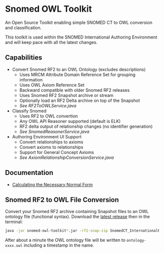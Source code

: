 # Snomed OWL Toolkit

An Open Source Toolkit enabling simple SNOMED CT to OWL conversion and classification.

This toolkit is used within the SNOMED International Authoring Environment and will keep pace with all the latest changes.

## Capabilities
- Convert Snomed RF2 to an OWL Ontology (excludes descriptions)
  - Uses MRCM Attribute Domain Reference Set for grouping information
  - Uses OWL Axiom Reference Set
  - Backward compatible with older Snomed RF2 releases
  - Uses Snomed RF2 Snapshot archive or stream
  - Optionally load an RF2 Delta archive on top of the Snapshot
  - *See RF2ToOWLService.java*
- Classify Snomed
  - Uses RF2 to OWL convertion
  - Any OWL API Reasoner supported (default is ELK)
  - RF2 delta output of relationship changes (no identifier generation)
  - *See SnomedReasonerService.java*
- Authoring Environment UI Support
  - Convert relationships to axioms
  - Convert axioms to relationships
  - Support for General Concept Axioms
  - *See AxiomRelationshipConversionService.java*

## Documentation
* [Calculating the Necessary Normal Form](documentation/calculating-necessary-normal-form.md)

## Snomed RF2 to OWL File Conversion
Convert your Snomed RF2 archive containing Snapshot files to an OWL ontology file (functional syntax). Download the [latest release](https://github.com/IHTSDO/snomed-owl-toolkit/releases) then in the terminal:
```bash
java -jar snomed-owl-toolkit*.jar -rf2-snap-zip SnomedCT_InternationalRF2.zip
```
After about a minute the OWL ontology file will be written to `ontology-xxxx.owl` including a timestamp in the name.
